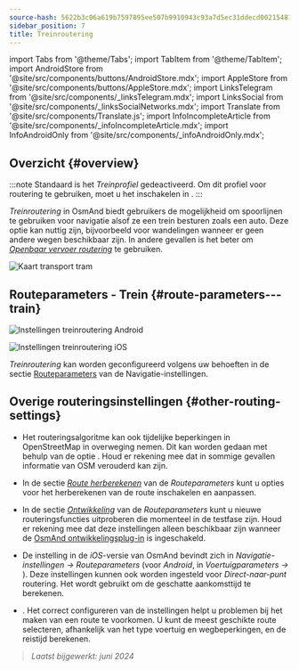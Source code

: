 ```yaml
---
source-hash: 5622b3c06a619b7597895ee507b9910943c93a7d5ec31ddecd00215481e51e29
sidebar_position: 7
title: Treinroutering
---
```

import Tabs from '@theme/Tabs';
import TabItem from '@theme/TabItem';
import AndroidStore from '@site/src/components/buttons/AndroidStore.mdx';
import AppleStore from '@site/src/components/buttons/AppleStore.mdx';
import LinksTelegram from '@site/src/components/_linksTelegram.mdx';
import LinksSocial from '@site/src/components/_linksSocialNetworks.mdx';
import Translate from '@site/src/components/Translate.js';
import InfoIncompleteArticle from '@site/src/components/_infoIncompleteArticle.mdx';
import InfoAndroidOnly from '@site/src/components/_infoAndroidOnly.mdx';




## Overzicht {#overview}

:::note
Standaard is het *Treinprofiel* gedeactiveerd. Om dit profiel voor routering te gebruiken, moet u het inschakelen in *<Translate android="true" ids="shared_string_menu,shared_string_settings,application_profiles"/>*.
:::

*Treinroutering* in OsmAnd biedt gebruikers de mogelijkheid om spoorlijnen te gebruiken voor navigatie alsof ze een trein besturen zoals een auto. Deze optie kan nuttig zijn, bijvoorbeeld voor wandelingen wanneer er geen andere wegen beschikbaar zijn. In andere gevallen is het beter om *[Openbaar vervoer routering](./public-transport-navigation.md)* te gebruiken.

![Kaart transport tram](@site/static/img/navigation/routing/train_routing_overview.png)


## Routeparameters - Trein {#route-parameters---train}

<Tabs groupId="operating-systems" queryString="current-os">

<TabItem value="android" label="Android">

![Instellingen treinroutering Android](@site/static/img/navigation/routing/train_routing_andr.png)

</TabItem>

<TabItem value="ios" label="iOS">

![Instellingen treinroutering iOS](@site/static/img/navigation/routing/train_routing_ios.png)

</TabItem>

</Tabs>

*Treinroutering* kan worden geconfigureerd volgens uw behoeften in de sectie [Routeparameters](../guidance/navigation-settings.md#route-parameters) van de Navigatie-instellingen.


## Overige routeringsinstellingen {#other-routing-settings}

- Het routeringsalgoritme kan ook tijdelijke beperkingen in OpenStreetMap in overweging nemen. Dit kan worden gedaan met behulp van de optie *[<Translate android="true" ids="temporary_conditional_routing"/>](../routing/osmand-routing.md#consider-temporary-limitations)*. Houd er rekening mee dat in sommige gevallen informatie van OSM verouderd kan zijn.

- In de sectie [*Route herberekenen*](../../navigation/guidance/navigation-settings.md#recalculate-route) van de *Routeparameters* kunt u opties voor het herberekenen van de route inschakelen en aanpassen.

- In de sectie [*Ontwikkeling*](../guidance/navigation-settings.md#development-settings) van de *Routeparameters* kunt u nieuwe routeringsfuncties uitproberen die momenteel in de testfase zijn. Houd er rekening mee dat deze instellingen alleen beschikbaar zijn wanneer de [OsmAnd ontwikkelingsplug-in](../../plugins/development.md) is ingeschakeld.

- De instelling *[<Translate ios="true" ids="road_speeds"/>](../guidance/navigation-settings.md#road-speeds)* in de *iOS*-versie van OsmAnd bevindt zich in *Navigatie-instellingen → Routeparameters* (voor *Android*, in *Voertuigparameters → [<Translate android="true" ids="default_speed_setting_title"/>](../guidance/navigation-settings.md#default-speed--road-speeds)*). Deze instellingen kunnen ook worden ingesteld voor *Direct-naar-punt* routering. Het wordt gebruikt om de geschatte aankomsttijd te berekenen.

- *[<Translate ios="true" ids="vehicle_parameters"/>](../guidance/navigation-settings.md#vehicle-parameters)*. Het correct configureren van de instellingen helpt u problemen bij het maken van een route te voorkomen. U kunt de meest geschikte route selecteren, afhankelijk van het type voertuig en wegbeperkingen, en de reistijd berekenen.

> *Laatst bijgewerkt: juni 2024*